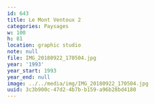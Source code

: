 ```yaml
---
id: 643
title: Le Mont Ventoux 2
categories: Paysages
w: 100
h: 81
location: graphic studio
note: null
file: IMG_20180922_170504.jpg
year: '1993'
year_start: 1993
year_end: null
image: ../../media/img/IMG_20180922_170504.jpg
uuid: 3c3b900c-47d2-4b7b-b159-a96b28bd4180
---
```


